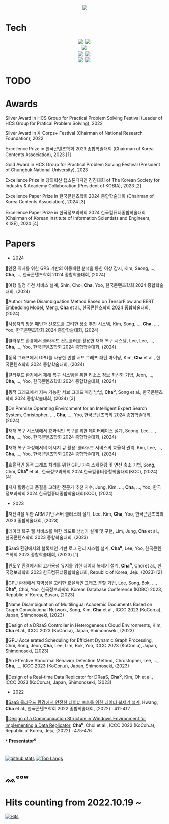 <p align="center">
<img src="https://capsule-render.vercel.app/api?type=waving&color=timeAuto&height=300&section=header&text=superwonso'%20Github&fontSize=65" />
</p>

# Tech
<p align="center">
  <img src="https://img.shields.io/badge/C-A8B9CC?style=flat-square&logo=C&logoColor=white"/></a>&nbsp
  <img src="https://img.shields.io/badge/C++-00599C?style=flat-square&logo=C%2B%2B&logoColor=white"/></a>&nbsp
  <br>
  <img src="https://img.shields.io/badge/Cuda-76B900?style=flat-square&logo=NVIDIA&logoColor=white"/></a>&nbsp
  <br>
  <img src="https://img.shields.io/badge/Python-3766AB?style=flat-square&logo=Python&logoColor=white"/></a>&nbsp
  <img src="https://img.shields.io/badge/ZeroMQ-DF0000?style=flat-square&logo=ZeroMQ&logoColor=white"/></a>&nbsp
  <br>
  <img src="https://img.shields.io/badge/Go-11B48A?style=flat-square&logo=Go&logoColor=white"/></a>&nbsp 
  <img src="https://img.shields.io/badge/Kubernetes-326CE5?style=flat-square&logo=Kubernetes&logoColor=white"/></a>&nbsp
</p>

# TODO
<p align="center">
<!--  <img src="https://img.shields.io/badge/Apache Kafka-231F20?style=flat-square&logo=Apache Kafka&logoColor=white"/></a>&nbsp 
  <img src="https://img.shields.io/badge/Hyperledger-2F3134?style=flat-square&logo=Hyperledger&logoColor=white"/></a>&nbsp 
-->
</p>

# Awards
Silver Award in HCS Group for Practical Problem Solving Festival (Leader of HCS Group for Pratical Problem Solving), 2022

Silver Award in X-Corps+ Festival (Chairman of National Research Foundation), 2022

Excellence Prize in 한국콘텐츠학회 2023 종합학술대회 (Chairman of Korea Contents Association), 2023 [1]

Gold Award in HCS Group for Practical Problem Solving Festival (President of Chungbuk National University), 2023

Excellence Prize in 창의혁신 캡스톤디자인 경진대회 of The Korean Society for Industry & Academy Collaboration (President of KOBIA), 2023 [2]

Excellence Paper Prize in 한국콘텐츠학회 2024 종합학술대회 (Chairman of Korea Contents Association), 2024 [3]

Excellence Paper Prize in 한국정보과학회 2024 한국컴퓨터종합학술대회 (Chairman of Korean Institute of Information Scientists and Engineers, KIISE), 2024 [4]

# Papers
* 2024
  
📖안전 약자를 위한 GPS 기반의 이동패턴 분석을 통한 이상 감지, Kim, Seong, ..., __Cha__, ..., 한국콘텐츠학회 2024 종합학술대회, (2024) 

📖여행 일정 추천 서비스 설계, Shin, Choi, __Cha__, Yoo, 한국콘텐츠학회 2024 종합학술대회, (2024) 

📖Author Name Disambiguation Method Based on TensorFlow and BERT Embedding Model, Meng, __Cha__ et al., 한국콘텐츠학회 2024 종합학술대회, (2024)

📖사용자의 방문 패턴과 선호도를 고려한 장소 추천 시스템, Kim, Song, ..., __Cha__, ..., Yoo, 한국콘텐츠학회 2024 종합학술대회, (2024) 

📖클라우드 환경에서 클라우드 컨트롤러를 활용한 재해 복구 시스템, Lee, Lee, ..., __Cha__, ..., Yoo, 한국콘텐츠학회 2024 종합학술대회, (2024) 

📖동적 그래프에서 GPU를 사용한 빈발 서브 그래프 패턴 마이닝, Kim, __Cha__ et al., 한국콘텐츠학회 2024 종합학술대회, (2024)

📖클라우드 환경에서 재해 복구 시스템을 위한 리소스 정보 최신화 기법, Jeon, ..., __Cha__, ..., Yoo, 한국콘텐츠학회 2024 종합학술대회, (2024)

📖동적 그래프에서 지속 가능한 서브 그래프 매칭 방법, __Cha<sup>o__, Song et al., 한국콘텐츠학회 2024 종합학술대회, (2024) [3]

📖On Premise Operating Environment for an Intelligent Expert Search System, Christopher, ..., __Cha__, ..., Yoo, 한국콘텐츠학회 2024 종합학술대회, (2024)

📖재해 복구 시스템에서 효과적인 복구를 위한 데이터베이스 설계, Seong, Lee, ..., __Cha__, ..., Yoo, 한국콘텐츠학회 2024 종합학술대회, (2024)

📖재해 복구 과정에서의 메시지 큐 활용: 클라우드 서비스의 효율적 관리, Kim, Lee, ..., __Cha__, ..., Yoo, 한국콘텐츠학회 2024 종합학술대회, (2024)

📖효율적인 동적 그래프 처리를 위한 GPU 가속 스케줄링 및 연산 축소 기법, Song, Choi, __Cha<sup>o__ et al., 한국정보과학회 2024 한국컴퓨터종합학술대회(KCC), (2024) [4]

📖저자 활동성과 품질을 고려한 전문가 추천 지수, Jung, Kim, ..., __Cha__, ..., Yoo, 한국정보과학회 2024 한국컴퓨터종합학술대회(KCC), (2024)

* 2023

📖저전력을 위한 ARM 기반 서버 클러스터 설계, Lee, Kim, __Cha__, Yoo, 한국콘텐츠학회 2023 종합학술대회, (2023)

📖데이터 복구 웹 서비스를 위한 리포트 생성기 설계 및 구현, Lim, Jung, __Cha__ et al., 한국콘텐츠학회 2023 종합학술대회, (2023)

📖SaaS 환경에서의 블록체인 기반 로그 관리 시스템 설계, __Cha<sup>o__, Lee, Yoo, 한국콘텐츠학회 2023 종합학술대회, (2023) [1]

📖윈도우 환경에서의 고가용성 유지를 위한 데이터 복제기 설계, __Cha<sup>o__, Choi et al., 한국정보과학회 2023 한국컴퓨터종합학술대회, Republic of Korea, Jeju, (2023) [2]

📖GPU 환경에서 지역성을 고려한 효율적인 그래프 분할 기법, Lee, Song, Bok, ..., __Cha<sup>o__, Choi, Yoo, 한국정보과학회 Korean Database Conference (KDBC) 2023, Republic of Korea, Busan, (2023)

📖Name Disambiguation of Multilingual Academic Documents Based on Graph Convolutional Network, Song, Kim, __Cha__ et al., ICCC 2023 (KoCon.a), Japan, Shimonoseki, (2023)

📖Design of a DRaaS Controller in Heterogeneous Cloud Environments, Kim, __Cha__ et al., ICCC 2023 (KoCon.a), Japan, Shimonoseki, (2023)

📖GPU Accelerated Scheduling for Efficient Dynamic Graph Processing, Choi, Song, Jeon, __Cha__, Lee, Lim, Bok, Yoo, ICCC 2023 (KoCon.a), Japan, Shimonoseki, (2023)

📖An Effective Abnormal Behavior Detection Method, Chrostopher, Lee, ..., __Cha__, ..., ICCC 2023 (KoCon.a), Japan, Shimonoseki, (2023)

📖Design of a Real-time Data Replicator for DRaaS, __Cha<sup>o__, Kim, Oh et al., ICCC 2023 (KoCon.a), Japan, Shimonoseki, (2023)

* 2022

📖[SaaS 클라우드 환경에서 안전한 데이터 보호를 위한 데이터 복제기 설계](https://www.dbpia.co.kr/journal/articleDetail?nodeId=NODE11112593), Hwang, __Cha__ et al., 한국콘텐츠학회 2022 종합학술대회, (2022) : 411-412

📖[Design of a Communication Structure in Windows Environment for Implementing a Data Replicator](https://www.dbpia.co.kr/journal/articleDetail?nodeId=NODE11196362), __Cha<sup>o__, Choi et al., ICCC 2022 (KoCon.a), Republic of Korea, Jeju, (2022) : 475-476


\* __Presentator<sup>o__ 
#
[![github stats](https://github-readme-stats.vercel.app/api?username=superwonso&count_private=true)](https://github.com/superwonso)
[![Top Langs](https://github-readme-stats.vercel.app/api/top-langs/?username=superwonso&hide=shell,HTML&exclude_repo=Clang,osp_2021,miniFilter_scanner,nodejs_practice,microwave-engineering,Report_Generator&langs_count=3)](https://github.com/superwonso)</div>

#

# ᨐᵉᵒʷ
# Hits counting from 2022.10.19 ~ 
[![Hits](https://hits.seeyoufarm.com/api/count/incr/badge.svg?url=https%3A%2F%2Fgithub.com%2Fsuperwonso&count_bg=%2379C83D&title_bg=%23555555&icon=&icon_color=%23E7E7E7&title=Hits&edge_flat=false)](https://hits.seeyoufarm.com)
